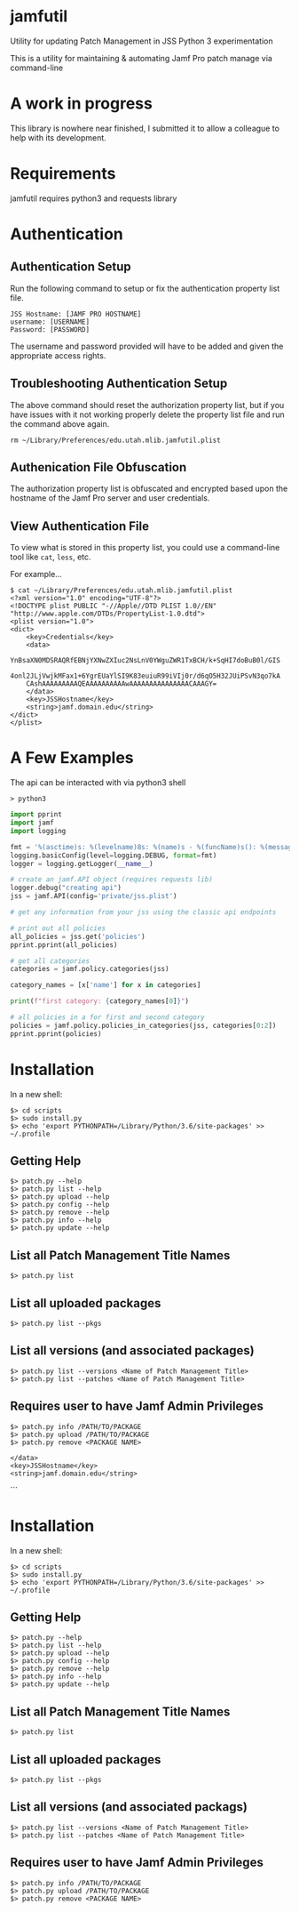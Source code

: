 # jamfutil

Utility for updating Patch Management in JSS
Python 3 experimentation

This is a utility for maintaining & automating Jamf Pro patch manage via command-line

# A work in progress

This library is nowhere near finished, I submitted it to allow a colleague to help with its development.

# Requirements

jamfutil requires python3 and requests library

# Authentication

## Authentication Setup

Run the following command to setup or fix the authentication property list file.

```$ patch.py config
JSS Hostname: [JAMF PRO HOSTNAME]
username: [USERNAME]
Password: [PASSWORD]
```

The username and password provided will have to be added and given the appropriate access rights.

## Troubleshooting Authentication Setup

The above command should reset the authorization property list, but if you have issues with it not working properly delete the property list file and run the command above again.

`rm ~/Library/Preferences/edu.utah.mlib.jamfutil.plist`


## Authenication File Obfuscation

The authorization property list is obfuscated and encrypted based upon the hostname of the Jamf Pro server and user credentials.

## View Authentication File

To view what is stored in this property list, you could use a command-line tool like `cat`, `less`, etc.

For example...

```
$ cat ~/Library/Preferences/edu.utah.mlib.jamfutil.plist
<?xml version="1.0" encoding="UTF-8"?>
<!DOCTYPE plist PUBLIC "-//Apple//DTD PLIST 1.0//EN" "http://www.apple.com/DTDs/PropertyList-1.0.dtd">
<plist version="1.0">
<dict>
	<key>Credentials</key>
	<data>
	YnBsaXN0MDSRAQRfEBNjYXNwZXIuc2NsLnV0YWguZWR1TxBCH/k+SqHI7doBuB0l/GIS
	4onl2JLjVwjkMFax1+6YgrEUaYlSI9K83euiuR99iVIj0r/d6qO5H32JUiPSvN3qo7kA
	CAshAAAAAAAAAQEAAAAAAAAAAwAAAAAAAAAAAAAAACAAAGY=
	</data>
	<key>JSSHostname</key>
	<string>jamf.domain.edu</string>
</dict>
</plist>
```

# A Few Examples

The api can be interacted with via python3 shell

`> python3`

```python
import pprint
import jamf
import logging

fmt = '%(asctime)s: %(levelname)8s: %(name)s - %(funcName)s(): %(message)s'
logging.basicConfig(level=logging.DEBUG, format=fmt)
logger = logging.getLogger(__name__)

# create an jamf.API object (requires requests lib)
logger.debug("creating api")
jss = jamf.API(config='private/jss.plist')

# get any information from your jss using the classic api endpoints

# print out all policies
all_policies = jss.get('policies')
pprint.pprint(all_policies)

# get all categories
categories = jamf.policy.categories(jss)

category_names = [x['name'] for x in categories]

print(f"first category: {category_names[0]}")

# all policies in a for first and second category
policies = jamf.policy.policies_in_categories(jss, categories[0:2])
pprint.pprint(policies)
```

# Installation

In a new shell:

```
$> cd scripts
$> sudo install.py
$> echo 'export PYTHONPATH=/Library/Python/3.6/site-packages' >> ~/.profile
```

## Getting Help
```
$> patch.py --help
$> patch.py list --help
$> patch.py upload --help
$> patch.py config --help
$> patch.py remove --help
$> patch.py info --help
$> patch.py update --help
```

## List all Patch Management Title Names
```$> patch.py list```

## List all uploaded packages
`$> patch.py list --pkgs`

## List all versions (and associated packages)
```
$> patch.py list --versions <Name of Patch Management Title>
$> patch.py list --patches <Name of Patch Management Title>
```

## Requires user to have Jamf Admin Privileges

```
$> patch.py info /PATH/TO/PACKAGE
$> patch.py upload /PATH/TO/PACKAGE
$> patch.py remove <PACKAGE NAME>
```
	</data>
	<key>JSSHostname</key>
	<string>jamf.domain.edu</string>
</dict>
</plist>
```


# Installation

In a new shell:

```
$> cd scripts
$> sudo install.py
$> echo 'export PYTHONPATH=/Library/Python/3.6/site-packages' >> ~/.profile
```

## Getting Help
```
$> patch.py --help
$> patch.py list --help
$> patch.py upload --help
$> patch.py config --help
$> patch.py remove --help
$> patch.py info --help
$> patch.py update --help
```

## List all Patch Management Title Names
`$> patch.py list`

## List all uploaded packages
`$> patch.py list --pkgs`

## List all versions (and associated packags)
```
$> patch.py list --versions <Name of Patch Management Title>
$> patch.py list --patches <Name of Patch Management Title>
```

## Requires user to have Jamf Admin Privileges
```
$> patch.py info /PATH/TO/PACKAGE
$> patch.py upload /PATH/TO/PACKAGE
$> patch.py remove <PACKAGE NAME>
```
